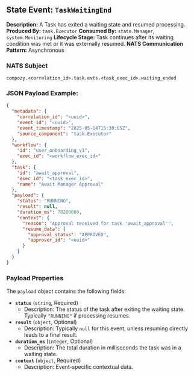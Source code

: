 ## State Event: `TaskWaitingEnd`

**Description:** A Task has exited a waiting state and resumed processing.
**Produced By:** `task.Executor`
**Consumed By:** `state.Manager`, `system.Monitoring`
**Lifecycle Stage:** Task continues after its waiting condition was met or it was externally resumed.
**NATS Communication Pattern:** Asynchronous

### NATS Subject

`compozy.<correlation_id>.task.evts.<task_exec_id>.waiting_ended`

### JSON Payload Example:

```json
{
  "metadata": {
    "correlation_id": "<uuid>",
    "event_id": "<uuid>",
    "event_timestamp": "2025-05-14T15:30:05Z",
    "source_component": "task.Executor"
  },
  "workflow": {
    "id": "user_onboarding_v1",
    "exec_id": "<workflow_exec_id>"
  },
  "task": {
    "id": "await_approval",
    "exec_id": "<task_exec_id>",
    "name": "Await Manager Approval"
  },
  "payload": {
    "status": "RUNNING",
    "result": null,
    "duration_ms": 70200000, 
    "context": {
      "reason": "Approval received for task 'await_approval'",
      "resume_data": {
        "approval_status": "APPROVED",
        "approver_id": "<uuid>"
      }
    }
  }
}
```

### Payload Properties

The `payload` object contains the following fields:

-   **`status`** (`string`, Required)
    -   Description: The status of the task after exiting the waiting state. Typically `"RUNNING"` if processing resumes.
-   **`result`** (`object`, Optional)
    -   Description: Typically `null` for this event, unless resuming directly leads to a final result.
-   **`duration_ms`** (`integer`, Optional)
    -   Description: The total duration in milliseconds the task was in a waiting state.
-   **`context`** (`object`, Required)
    -   Description: Event-specific contextual data.
